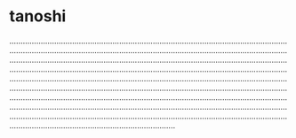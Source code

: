 # tanoshi

......................................................................................................................................................................................................................................................................................................................................................................................................................................................................................................................................................................................................................................................................................................................................................................................................................................................................................................................................................................................................................................................................................................................................................................................................................................